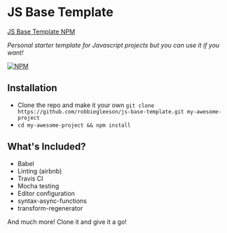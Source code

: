 # JS Base Template

[JS Base Template NPM](https://www.npmjs.com/package/js-base-template)

*Personal starter template for Javascript projects but you can use it if you want!*

[![NPM](https://nodei.co/npm/js-base-template.png?downloads=true)](https://nodei.co/npm/js-base-template/)


## Installation
- Clone the repo and make it your own `git clone https://github.com/robbiegleeson/js-base-template.git my-awesome-project`
- `cd my-awesome-project && npm install`

## What's Included?
- Babel
- Linting (airbnb)
- Travis CI
- Mocha testing
- Editor configuration
- syntax-async-functions
- transform-regenerator

And much more! Clone it and give it a go!
